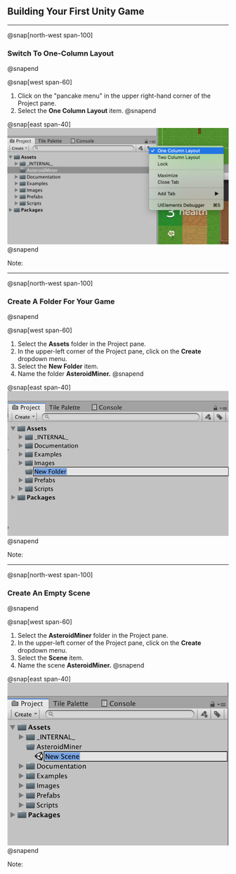 ## Building Your First Unity Game

---

@snap[north-west span-100]
### Switch To One-Column Layout
@snapend

@snap[west span-60]
1. Click on the "pancake menu" in the upper right-hand corner of the Project pane.  
2. Select the **One Column Layout** item.
@snapend

@snap[east span-40]
![](units/4/assignments/2-first-unity-game/assets/one-column-layout.png)
@snapend

Note:

---

@snap[north-west span-100]
### Create A Folder For Your Game
@snapend

@snap[west span-60]
1. Select the **Assets** folder in the Project pane.
2. In the upper-left corner of the Project pane, click on the **Create** dropdown menu.  
3. Select the **New Folder** item.  
4. Name the folder **AsteroidMiner.**
@snapend

@snap[east span-40]
![](units/4/assignments/2-first-unity-game/assets/new-folder.png)
@snapend

Note:

---

@snap[north-west span-100]
### Create An Empty Scene
@snapend

@snap[west span-60]
1. Select the **AsteroidMiner** folder in the Project pane.
2. In the upper-left corner of the Project pane, click on the **Create** dropdown menu.  
3. Select the **Scene** item.  
4. Name the scene **AsteroidMiner.**
@snapend

@snap[east span-40]
![](units/4/assignments/2-first-unity-game/assets/new-scene.png)
@snapend

Note:
